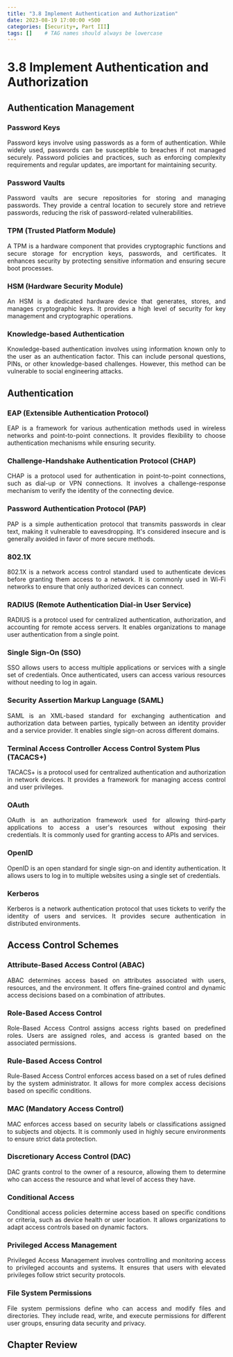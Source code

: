 ```yaml
---
title: "3.8 Implement Authentication and Authorization"
date: 2023-08-19 17:00:00 +500
categories: [Security+, Part III]
tags: []    # TAG names should always be lowercase
---
```

<script>
// Get the container element that holds the post content
var containerElement = document.getElementById('containerElementId');

// Function to save the reading position based on the scroll
function saveReadingPosition() {
  localStorage.setItem('readingPosition', containerElement.scrollTop);
}

// Event listener to update the reading position on scroll
containerElement.addEventListener('scroll', saveReadingPosition);

// Get the saved reading position from local storage
var savedPosition = localStorage.getItem('readingPosition');

// Scroll to the saved reading position
if (savedPosition) {
  containerElement.scrollTop = savedPosition;
}
</script>

<style>
  p {
    text-align: justify;
  }
  </style>


# 3.8 Implement Authentication and Authorization


## Authentication Management

### Password Keys

Password keys involve using passwords as a form of authentication. While widely used, passwords can be susceptible to breaches if not managed securely. Password policies and practices, such as enforcing complexity requirements and regular updates, are important for maintaining security.

### Password Vaults

Password vaults are secure repositories for storing and managing passwords. They provide a central location to securely store and retrieve passwords, reducing the risk of password-related vulnerabilities.

### TPM (Trusted Platform Module)

A TPM is a hardware component that provides cryptographic functions and secure storage for encryption keys, passwords, and certificates. It enhances security by protecting sensitive information and ensuring secure boot processes.

### HSM (Hardware Security Module)

An HSM is a dedicated hardware device that generates, stores, and manages cryptographic keys. It provides a high level of security for key management and cryptographic operations.

### Knowledge-based Authentication

Knowledge-based authentication involves using information known only to the user as an authentication factor. This can include personal questions, PINs, or other knowledge-based challenges. However, this method can be vulnerable to social engineering attacks.

## Authentication

### EAP (Extensible Authentication Protocol)

EAP is a framework for various authentication methods used in wireless networks and point-to-point connections. It provides flexibility to choose authentication mechanisms while ensuring security.

### Challenge-Handshake Authentication Protocol (CHAP)

CHAP is a protocol used for authentication in point-to-point connections, such as dial-up or VPN connections. It involves a challenge-response mechanism to verify the identity of the connecting device.

### Password Authentication Protocol (PAP)

PAP is a simple authentication protocol that transmits passwords in clear text, making it vulnerable to eavesdropping. It's considered insecure and is generally avoided in favor of more secure methods.

### 802.1X

802.1X is a network access control standard used to authenticate devices before granting them access to a network. It is commonly used in Wi-Fi networks to ensure that only authorized devices can connect.

### RADIUS (Remote Authentication Dial-in User Service)

RADIUS is a protocol used for centralized authentication, authorization, and accounting for remote access servers. It enables organizations to manage user authentication from a single point.

### Single Sign-On (SSO)

SSO allows users to access multiple applications or services with a single set of credentials. Once authenticated, users can access various resources without needing to log in again.

### Security Assertion Markup Language (SAML)

SAML is an XML-based standard for exchanging authentication and authorization data between parties, typically between an identity provider and a service provider. It enables single sign-on across different domains.

### Terminal Access Controller Access Control System Plus (TACACS+)

TACACS+ is a protocol used for centralized authentication and authorization in network devices. It provides a framework for managing access control and user privileges.

### OAuth

OAuth is an authorization framework used for allowing third-party applications to access a user's resources without exposing their credentials. It is commonly used for granting access to APIs and services.

### OpenID

OpenID is an open standard for single sign-on and identity authentication. It allows users to log in to multiple websites using a single set of credentials.

### Kerberos

Kerberos is a network authentication protocol that uses tickets to verify the identity of users and services. It provides secure authentication in distributed environments.

## Access Control Schemes

### Attribute-Based Access Control (ABAC)

ABAC determines access based on attributes associated with users, resources, and the environment. It offers fine-grained control and dynamic access decisions based on a combination of attributes.

### Role-Based Access Control

Role-Based Access Control assigns access rights based on predefined roles. Users are assigned roles, and access is granted based on the associated permissions.

### Rule-Based Access Control

Rule-Based Access Control enforces access based on a set of rules defined by the system administrator. It allows for more complex access decisions based on specific conditions.

### MAC (Mandatory Access Control)

MAC enforces access based on security labels or classifications assigned to subjects and objects. It is commonly used in highly secure environments to ensure strict data protection.

### Discretionary Access Control (DAC)

DAC grants control to the owner of a resource, allowing them to determine who can access the resource and what level of access they have.

### Conditional Access

Conditional access policies determine access based on specific conditions or criteria, such as device health or user location. It allows organizations to adapt access controls based on dynamic factors.

### Privileged Access Management

Privileged Access Management involves controlling and monitoring access to privileged accounts and systems. It ensures that users with elevated privileges follow strict security protocols.

### File System Permissions

File system permissions define who can access and modify files and directories. They include read, write, and execute permissions for different user groups, ensuring data security and privacy.


## Chapter Review


